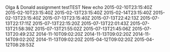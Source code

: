 Olga & Donald assignment testTEST
New echo
2015-02-10T23:15:40Z
2015-02-10T23:15:40Z
2015-02-13T23:15:40Z
2015-02-14T23:15:40Z
2015-02-13T23:15:40Z
2015-07-13T23:15:40Z
2015-07-13T22:42:13Z
2015-07-13T22:17:11Z
2015-07-13T22:15:20Z
2015-07-13T22:01:43Z
2015-07-13T21:58:39Z
2015-07-13T21:55:02Z
2015-07-13T21:45:06Z
2015-07-13T20:49:23Z
2014-11-10T09:02:20Z
2014-11-13T09:02:20Z
2014-11-14T09:02:20Z
2014-11-13T09:02:20Z
2015-04-12T09:02:20Z
2015-04-12T08:28:53Z
